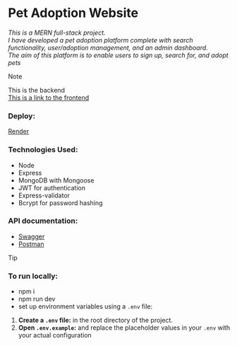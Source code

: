 # Pet Adoption Website

_This is a MERN full-stack project.\
 I have developed a pet adoption platform complete with search functionality, user/adoption management, and an admin dashboard.\
  The aim of this platform is to enable users to sign up, search for, and adopt pets_

> [!NOTE]
> This is the backend\
> [This is a link to the frontend](https://github.com/marieslo/Pet-Adoption_client)

### Deploy:
[Render](https://pet-adoption-server-312p.onrender.com)

### Technologies Used:
- Node
- Express
- MongoDB with Mongoose
- JWT for authentication
- Express-validator
- Bcrypt for password hashing

### API documentation:
- [Swagger](https://app.swaggerhub.com/apis/MarieSlo/Pet-Adoption/1.0.1)
- [Postman](https://documenter.getpostman.com/view/31862928/2sA2xb6bBY)

> [!TIP]
> 
> ### To run locally: 
- npm i
- npm run dev
- set up environment variables using a `.env` file:
1. **Create a `.env` file:** in the root directory of the project.
2. **Open `.env.example`:** and replace the placeholder values in your `.env` with your actual configuration
